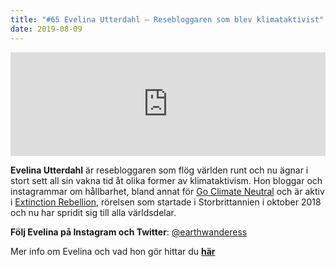 ```yaml
---
title: "#65 Evelina Utterdahl – Resebloggaren som blev klimataktivist"
date: 2019-08-09
---
```


<iframe src="https://w.soundcloud.com/player/?url=https%3A//api.soundcloud.com/tracks/663362840&amp;&amp;color=%23001665&amp;auto_play=false&amp;hide_related=false&amp;show_comments=true&amp;show_user=true&amp;show_reposts=false&amp;show_teaser=true" width="100%" height="166" frameborder="no" scrolling="no"></iframe>

**Evelina Utterdahl** är resebloggaren som flög världen runt och nu ägnar i stort sett all sin vakna tid åt olika former av klimataktivism. Hon bloggar och instagrammar om hållbarhet, bland annat för [Go Climate Neutral](https://www.goclimateneutral.org/) och är aktiv i [Extinction Rebellion](https://www.extinctionrebellion.se/), rörelsen som startade i Storbrittannien i oktober 2018 och nu har spridit sig till alla världsdelar.

**Följ Evelina på Instagram och Twitter**: [@earthwanderess](https://twitter.com/earthwanderess)

Mer info om Evelina och vad hon gör hittar du **[här](https://linktr.ee/earthwanderess)**
